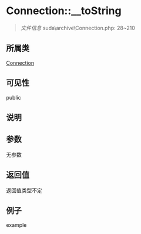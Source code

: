 # Connection::__toString

> *文件信息* suda\archive\Connection.php: 28~210
## 所属类 

[Connection](../Connection.md)

## 可见性

  public  
## 说明



## 参数

无参数
## 返回值
返回值类型不定
## 例子

example